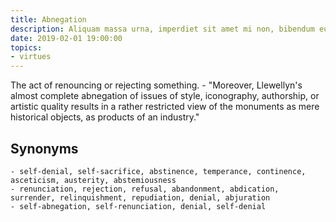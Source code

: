 ```yaml
---
title: Abnegation
description: Aliquam massa urna, imperdiet sit amet mi non, bibendum euismod est.
date: 2019-02-01 19:00:00
topics: 
- virtues
---
```


The act of renouncing or rejecting something.
	- "Moreover, Llewellyn's almost complete abnegation of issues of style, iconography, authorship, or artistic quality results in a rather restricted view of the monuments as mere historical objects, as products of an industry."

## Synonyms
	- self-denial, self-sacrifice, abstinence, temperance, continence, asceticism, austerity, abstemiousness
	- renunciation, rejection, refusal, abandonment, abdication, surrender, relinquishment, repudiation, denial, abjuration
	- self-abnegation, self-renunciation, denial, self-denial

